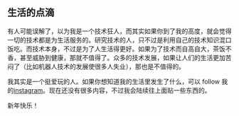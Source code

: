 

## 生活的点滴

有人可能误解了，以为我是一个技术狂人，而其实如果你到了我的高度，就会觉得一切的技术都是为生活服务的。研究技术的人，只不过是利用自己的技术知识混口饭吃。而技术本身，不过是为了人生活得更好。如果为了技术而自高自大，茶饭不香，甚至威胁到健康，那就不值得了。众多的技术发展，如果让人们的生活更加苦闷了（比如机器人技术的发展使很多人失业），那也是不值得的。

我其实是一个挺爱玩的人。如果你想知道我的生活里发生了什么，可以 follow 我的[instagram](http://instagram.com/yinwang0)。现在还没有很多内容，不过我会陆续往上面贴一些东西的。

新年快乐！

